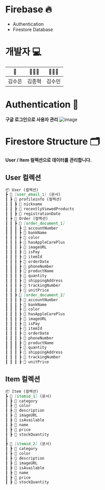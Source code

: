 # Firebase 🔥
- Authentication
- Firestore Database

# 개발자 💻
| 👑     | 🧑🏻‍💻     | 👩🏻‍💻     |
|----------|----------|----------|
| 김수은   | 김종혁   | 김수민   |

# Authentication 👥
**구글 로그인으로 사용자 관리**
![image](https://github.com/user-attachments/assets/50cdff00-8126-4c4f-bb8d-b774bddb8260)


# Firestore Structure 🗂️

**User / Item 컬렉션으로 데이터를 관리합니다.**

## User 컬렉션
```markdown
📦 User (컬렉션)
┣ 📜 [user_email_1] (문서)
┃ ┣ 📂 profileinfo (컬렉션)
┃ ┃ ┣ 📜 nickname
┃ ┃ ┣ 📜 recentlyViewedProducts
┃ ┃ ┣ 📜 registrationDate
┃ ┣ 📂 Order (컬렉션)
┃ ┃ ┣ 📜 [order_document_1]
┃ ┃ ┃ ┣ 📜 accountNumber
┃ ┃ ┃ ┣ 📜 bankName
┃ ┃ ┃ ┣ 📜 color
┃ ┃ ┃ ┣ 📜 hasAppleCarePlus
┃ ┃ ┃ ┣ 📜 imageURL
┃ ┃ ┃ ┣ 📜 isPay
┃ ┃ ┃ ┣ 📜 itemId
┃ ┃ ┃ ┣ 📜 orderDate
┃ ┃ ┃ ┣ 📜 phoneNumber
┃ ┃ ┃ ┣ 📜 productName
┃ ┃ ┃ ┣ 📜 quantity
┃ ┃ ┃ ┣ 📜 shippingAddress
┃ ┃ ┃ ┣ 📜 trackingNumber
┃ ┃ ┃ ┣ 📜 unitPrice
┃ ┃ ┣ 📜 [order_document_2]
┃ ┃ ┃ ┣ 📜 accountNumber
┃ ┃ ┃ ┣ 📜 bankName
┃ ┃ ┃ ┣ 📜 color
┃ ┃ ┃ ┣ 📜 hasAppleCarePlus
┃ ┃ ┃ ┣ 📜 imageURL
┃ ┃ ┃ ┣ 📜 isPay
┃ ┃ ┃ ┣ 📜 itemId
┃ ┃ ┃ ┣ 📜 orderDate
┃ ┃ ┃ ┣ 📜 phoneNumber
┃ ┃ ┃ ┣ 📜 productName
┃ ┃ ┃ ┣ 📜 quantity
┃ ┃ ┃ ┣ 📜 shippingAddress
┃ ┃ ┃ ┣ 📜 trackingNumber
┃ ┃ ┃ ┣ 📜 unitPrice
```

## Item 컬렉션
```markdown
📦 Item (컬렉션)
┣ 📜 [itemid_1] (문서)
┃ ┣ 📜 category
┃ ┣ 📜 color
┃ ┣ 📜 description
┃ ┣ 📜 imageURL
┃ ┣ 📜 isAvailable
┃ ┣ 📜 name
┃ ┣ 📜 price
┃ ┣ 📜 stockQuantity
┃
┣ 📜 [itemid_2] (문서)
┃ ┣ 📜 category
┃ ┣ 📜 color
┃ ┣ 📜 description
┃ ┣ 📜 imageURL
┃ ┣ 📜 isAvailable
┃ ┣ 📜 name
┃ ┣ 📜 price
┃ ┣ 📜 stockQuantity
```
